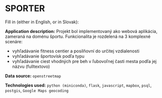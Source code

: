 # SPORTER

Fill in (either in English, or in Slovak):

**Application description:**
Projekt bol implementovaný ako webová aplikácia, zameraná na doménu športu.
Funkcionalita je rozdelená na 3 komplexné scenáre:
* vyhľadávanie fitness centier a posilňovní do určitej vzdialenosti
* vyhľadávanie športovísk podľa typu
* vyhľadávanie ciest vhodných pre beh v ľubovoľnej časti mesta podľa jej názvu (fulltextovo)



**Data source:** `openstreetmap`

**Technologies used:** `python (miniconda)`, `flask`, `javascript`, `mapbox`,
`psql`, `postgis`, `Google Maps geocoding`

